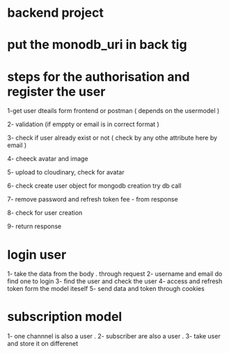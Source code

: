 #   backend project  #
# put the monodb_uri in back tig 

# steps for the authorisation  and register the user 
  1-get user dteails form frontend or postman ( depends on the usermodel )

  2- validation (if emppty or email is in correct format )
  
  3- check if  user already exist or not ( check by any othe attribute  here  by email )

  4-  cheeck avatar and image  
  
  5- upload to cloudinary, check for avatar

  6- check  create user object for mongodb  creation try  db call 

  7-  remove password and refresh token fee - from response 

  8- check for user creation 
  
  9- return response



  # login user 

  1-  take the data from the body . through request 
  2- username and email do find one to login 
  3- find the user  and check the user 
  4- access and refresh token   form the model iteself
  5- send  data and token through cookies
  

  # subscription model

  1- one channnel is also a user .
  2- subscriber are also a user .
  3-  take user and store it on differenet 